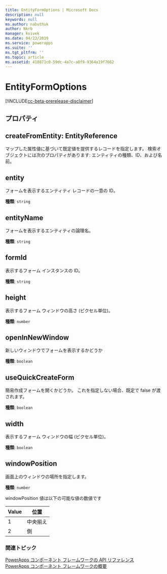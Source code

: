 ```yaml
---
title: EntityFormOptions | Microsoft Docs
description: null
keywords: null
ms.author: nabuthuk
author: Nkrb
manager: kvivek
ms.date: 04/23/2019
ms.service: powerapps
ms.suite: ''
ms.tgt_pltfrm: ''
ms.topic: article
ms.assetid: 418871c0-59dc-4a7c-a8f9-9364a19f7662
---
```

# <a name="entityformoptions"></a>EntityFormOptions

[!INCLUDE[cc-beta-prerelease-disclaimer](../../../includes/cc-beta-prerelease-disclaimer.md)]

## <a name="properties"></a>プロパティ

## <a name="createfromentity-entityreference"></a>createFromEntity: EntityReference

マップした属性値に基づいて既定値を提供するレコードを指定します。 検索オブジェクトには次のプロパティがあります: エンティティの種類、ID、および名前。

## <a name="entity"></a>entity

フォームを表示するエンティティ レコードの一意の ID。 

**種類**: `string`

## <a name="entityname"></a>entityName

フォームを表示するエンティティの論理名。 

**種類**: `string`

## <a name="formid"></a>formId

表示するフォーム インスタンスの ID。

**種類**: `string`

## <a name="height"></a>height

表示するフォーム ウィンドウの高さ (ピクセル単位)。

**種類**: `number`

## <a name="openinnewwindow"></a>openInNewWindow

新しいウィンドウでフォームを表示するかどうか

**種類**: `boolean`

## <a name="usequickcreateform"></a>useQuickCreateForm

簡易作成フォームを開くかどうか。 これを指定しない場合、既定で false が渡されます。 

**種類**: `boolean`

## <a name="width"></a>width

表示するフォーム ウィンドウの幅 (ピクセル単位)。

**種類**: `boolean`

## <a name="windowposition"></a>windowPosition

画面上のウィンドウの場所を指定します。

**種類**: `number`

windowPosition 値は以下の可能な値の数値です

|Value|位置|
|---|---|
|1|中央揃え|
|2|側|


### <a name="related-topics"></a>関連トピック

[PowerApps コンポーネント フレームワークの API リファレンス](../reference/index.md)<br/>
[PowerApps コンポーネント フレームワークの概要](../overview.md)